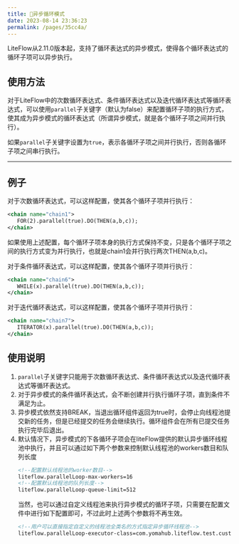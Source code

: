 ```yaml
---
title: 🥦异步循环模式
date: 2023-08-14 23:36:23
permalink: /pages/35cc4a/
---
```

LiteFlow从2.11.0版本起，支持了循环表达式的异步模式，使得各个循环表达式的循环子项可以异步执行。

## 使用方法

对于LiteFlow中的次数循环表达式、条件循环表达式以及迭代循环表达式等循环表达式，可以使用```parallel```子关键字（默认为false）来配置循环子项的执行方式，使其成为异步模式的循环表达式（所谓异步模式，就是各个循环子项之间并行执行）。

如果```parallel```子关键字设置为```true```，表示各循环子项之间并行执行，否则各循环子项之间串行执行。

---

## 例子
对于次数循环表达式，可以这样配置，使其各个循环子项并行执行：

 ``` xml
<chain name="chain1">
    FOR(2).parallel(true).DO(THEN(a,b,c));
</chain>
 ```
如果使用上述配置，每个循环子项本身的执行方式保持不变，只是各个循环子项之间的执行方式变为并行执行，也就是chain1会并行执行两次THEN(a,b,c)。

对于条件循环表达式，可以这样配置，使其各个循环子项并行执行：
 ``` xml
<chain name="chain6">
    WHILE(x).parallel(true).DO(THEN(a,b,c));
</chain>
 ```

对于迭代循环表达式，可以这样配置，使其各个循环子项并行执行：
 ``` xml
<chain name="chain7">
    ITERATOR(x).parallel(true).DO(THEN(a,b,c));
</chain>
 ```

## 使用说明
1. ```parallel```子关键字只能用于次数循环表达式、条件循环表达式以及迭代循环表达式等循环表达式。
2. 对于异步模式的条件循环表达式，会不断创建并行执行循环子项，直到条件不满足为止。
3. 异步模式依然支持BREAK，当退出循环组件返回为true时，会停止向线程池提交新的任务，但是已经提交的任务会继续执行。循环组件会在所有已提交任务执行完毕后退出。
4. 默认情况下，异步模式的下各循环子项会在liteFlow提供的默认异步循环线程池中执行，并且可以通过如下两个参数来控制默认线程池的workers数目和队列长度
    ``` xml
    <!--配置默认线程池的worker数目-->
    liteflow.parallelLoop-max-workers=16
    <!--配置默认线程池的队列长度-->
    liteflow.parallelLoop-queue-limit=512
    ```
   当然，也可以通过自定义线程池来执行异步模式的循环子项，只需要在配置文件中进行如下配置即可，不过此时上述两个参数将不再生效。
    ``` xml
    <!--用户可以直接指定自定义的线程池全类名的方式指定异步循环线程池-->
    liteflow.parallelLoop-executor-class=com.yomahub.liteflow.test.customThreadPool.CustomThreadBuilder
    ```